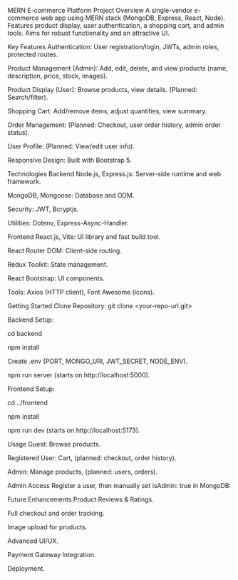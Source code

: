 MERN E-commerce Platform
 Project Overview
A single-vendor e-commerce web app using MERN stack (MongoDB, Express, React, Node). Features product display, user authentication, a shopping cart, and admin tools. Aims for robust functionality and an attractive UI.

Key Features
Authentication: User registration/login, JWTs, admin roles, protected routes.

Product Management (Admin): Add, edit, delete, and view products (name, description, price, stock, images).

Product Display (User): Browse products, view details. (Planned: Search/filter).

Shopping Cart: Add/remove items, adjust quantities, view summary.

Order Management: (Planned: Checkout, user order history, admin order status).

User Profile: (Planned: View/edit user info).

Responsive Design: Built with Bootstrap 5.

 Technologies
Backend
Node.js, Express.js: Server-side runtime and web framework.

MongoDB, Mongoose: Database and ODM.

Security: JWT, Bcryptjs.

Utilities: Dotenv, Express-Async-Handler.

Frontend
React.js, Vite: UI library and fast build tool.

React Router DOM: Client-side routing.

Redux Toolkit: State management.

React Bootstrap: UI components.

Tools: Axios (HTTP client), Font Awesome (icons).

 Getting Started
Clone Repository: git clone <your-repo-url.git>

Backend Setup:

cd backend

npm install

Create .env (PORT, MONGO_URI, JWT_SECRET, NODE_ENV).

npm run server (starts on http://localhost:5000).

Frontend Setup:

cd ../frontend

npm install

npm run dev (starts on http://localhost:5173).

 Usage
Guest: Browse products.

Registered User: Cart, (planned: checkout, order history).

Admin: Manage products, (planned: users, orders).

Admin Access
Register a user, then manually set isAdmin: true in MongoDB:

 Future Enhancements
Product Reviews & Ratings.

Full checkout and order tracking.

Image upload for products.

Advanced UI/UX.

Payment Gateway Integration.

Deployment.
